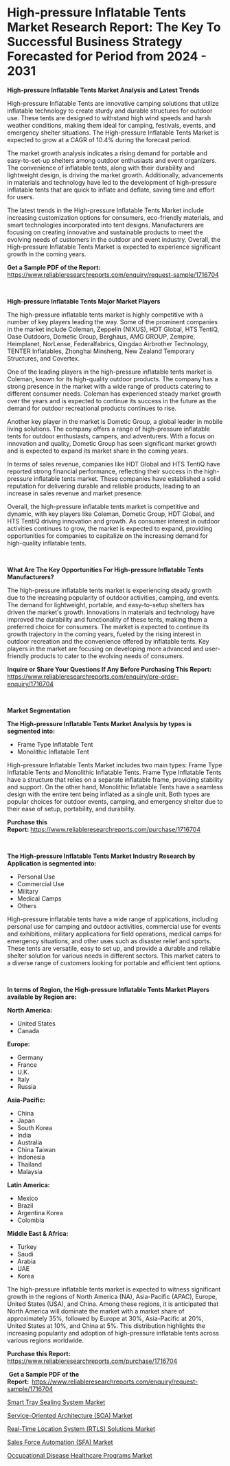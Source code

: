 <p><h1>High-pressure Inflatable Tents Market Research Report: The Key To Successful Business Strategy Forecasted for Period from 2024 - 2031</h1></p><p><strong>High-pressure Inflatable Tents Market Analysis and Latest Trends</strong></p>
<p><p>High-pressure Inflatable Tents are innovative camping solutions that utilize inflatable technology to create sturdy and durable structures for outdoor use. These tents are designed to withstand high wind speeds and harsh weather conditions, making them ideal for camping, festivals, events, and emergency shelter situations. The High-pressure Inflatable Tents Market is expected to grow at a CAGR of 10.4% during the forecast period.</p><p>The market growth analysis indicates a rising demand for portable and easy-to-set-up shelters among outdoor enthusiasts and event organizers. The convenience of inflatable tents, along with their durability and lightweight design, is driving the market growth. Additionally, advancements in materials and technology have led to the development of high-pressure inflatable tents that are quick to inflate and deflate, saving time and effort for users.</p><p>The latest trends in the High-pressure Inflatable Tents Market include increasing customization options for consumers, eco-friendly materials, and smart technologies incorporated into tent designs. Manufacturers are focusing on creating innovative and sustainable products to meet the evolving needs of customers in the outdoor and event industry. Overall, the High-pressure Inflatable Tents Market is expected to experience significant growth in the coming years.</p></p>
<p><strong>Get a Sample PDF of the Report:&nbsp;</strong> <a href="https://www.reliableresearchreports.com/enquiry/request-sample/1716704">https://www.reliableresearchreports.com/enquiry/request-sample/1716704</a></p>
<p>&nbsp;</p>
<p><strong>High-pressure Inflatable Tents Major Market Players</strong></p>
<p><p>The high-pressure inflatable tents market is highly competitive with a number of key players leading the way. Some of the prominent companies in the market include Coleman, Zeppelin (NIXUS), HDT Global, HTS TentiQ, Oase Outdoors, Dometic Group, Berghaus, AMG GROUP, Zempire, Heimplanet, NorLense, Federalfabrics, Qingdao Airbrother Technology, TENTER Inflatables, Zhonghai Minsheng, New Zealand Temporary Structures, and Covertex.</p><p>One of the leading players in the high-pressure inflatable tents market is Coleman, known for its high-quality outdoor products. The company has a strong presence in the market with a wide range of products catering to different consumer needs. Coleman has experienced steady market growth over the years and is expected to continue its success in the future as the demand for outdoor recreational products continues to rise.</p><p>Another key player in the market is Dometic Group, a global leader in mobile living solutions. The company offers a range of high-pressure inflatable tents for outdoor enthusiasts, campers, and adventurers. With a focus on innovation and quality, Dometic Group has seen significant market growth and is expected to expand its market share in the coming years.</p><p>In terms of sales revenue, companies like HDT Global and HTS TentiQ have reported strong financial performance, reflecting their success in the high-pressure inflatable tents market. These companies have established a solid reputation for delivering durable and reliable products, leading to an increase in sales revenue and market presence.</p><p>Overall, the high-pressure inflatable tents market is competitive and dynamic, with key players like Coleman, Dometic Group, HDT Global, and HTS TentiQ driving innovation and growth. As consumer interest in outdoor activities continues to grow, the market is expected to expand, providing opportunities for companies to capitalize on the increasing demand for high-quality inflatable tents.</p></p>
<p>&nbsp;</p>
<p><strong>What Are The Key Opportunities For High-pressure Inflatable Tents Manufacturers?</strong></p>
<p><p>The high-pressure inflatable tents market is experiencing steady growth due to the increasing popularity of outdoor activities, camping, and events. The demand for lightweight, portable, and easy-to-setup shelters has driven the market's growth. Innovations in materials and technology have improved the durability and functionality of these tents, making them a preferred choice for consumers. The market is expected to continue its growth trajectory in the coming years, fueled by the rising interest in outdoor recreation and the convenience offered by inflatable tents. Key players in the market are focusing on developing more advanced and user-friendly products to cater to the evolving needs of consumers.</p></p>
<p><strong>Inquire or Share Your Questions If Any Before Purchasing This Report:</strong> <a href="https://www.reliableresearchreports.com/enquiry/pre-order-enquiry/1716704">https://www.reliableresearchreports.com/enquiry/pre-order-enquiry/1716704</a></p>
<p>&nbsp;</p>
<p><strong>Market Segmentation</strong></p>
<p><strong>The High-pressure Inflatable Tents Market Analysis by types is segmented into:</strong></p>
<p><ul><li>Frame Type Inflatable Tent</li><li>Monolithic Inflatable Tent</li></ul></p>
<p><p>High-pressure Inflatable Tents Market includes two main types: Frame Type Inflatable Tents and Monolithic Inflatable Tents. Frame Type Inflatable Tents have a structure that relies on a separate inflatable frame, providing stability and support. On the other hand, Monolithic Inflatable Tents have a seamless design with the entire tent being inflated as a single unit. Both types are popular choices for outdoor events, camping, and emergency shelter due to their ease of setup, portability, and durability.</p></p>
<p><strong>Purchase this Report:&nbsp;</strong><a href="https://www.reliableresearchreports.com/purchase/1716704">https://www.reliableresearchreports.com/purchase/1716704</a></p>
<p>&nbsp;</p>
<p><strong>The High-pressure Inflatable Tents Market Industry Research by Application is segmented into:</strong></p>
<p><ul><li>Personal Use</li><li>Commercial Use</li><li>Military</li><li>Medical Camps</li><li>Others</li></ul></p>
<p><p>High-pressure inflatable tents have a wide range of applications, including personal use for camping and outdoor activities, commercial use for events and exhibitions, military applications for field operations, medical camps for emergency situations, and other uses such as disaster relief and sports. These tents are versatile, easy to set up, and provide a durable and reliable shelter solution for various needs in different sectors. This market caters to a diverse range of customers looking for portable and efficient tent options.</p></p>
<p>&nbsp;</p>
<p><strong>In terms of Region, the High-pressure Inflatable Tents Market Players available by Region are:</strong></p>
<p>
    <p> <strong> North America: </strong>
        <ul>
            <li>United States</li>
            <li>Canada</li>
        </ul>
        </p> 
    <p> <strong> Europe: </strong>
        <ul>
            <li>Germany</li>
            <li>France</li>
            <li>U.K.</li>
            <li>Italy</li>
            <li>Russia</li>
        </ul>
        </p> 
    <p> <strong> Asia-Pacific: </strong>
        <ul>
            <li>China</li>
            <li>Japan</li>
            <li>South Korea</li>
            <li>India</li>
            <li>Australia</li>
            <li>China Taiwan</li>
            <li>Indonesia</li>
            <li>Thailand</li>
            <li>Malaysia</li>
        </ul>
        </p> 
    <p> <strong> Latin America: </strong>
        <ul>
            <li>Mexico</li>
            <li>Brazil</li>
            <li>Argentina Korea</li>
            <li>Colombia</li>
        </ul>
        </p> 
    <p> <strong> Middle East & Africa: </strong>
        <ul>
            <li>Turkey</li>
            <li>Saudi</li>
            <li>Arabia</li>
            <li>UAE</li>
            <li>Korea</li>
        </ul>
    </p>
    </p>
<p><p>The high-pressure inflatable tents market is expected to witness significant growth in the regions of North America (NA), Asia-Pacific (APAC), Europe, United States (USA), and China. Among these regions, it is anticipated that North America will dominate the market with a market share of approximately 35%, followed by Europe at 30%, Asia-Pacific at 20%, United States at 10%, and China at 5%. This distribution highlights the increasing popularity and adoption of high-pressure inflatable tents across various regions worldwide.</p></p>
<p><strong>Purchase this Report: </strong><a href="https://www.reliableresearchreports.com/purchase/1716704">https://www.reliableresearchreports.com/purchase/1716704</a></p>
<p>&nbsp;<strong>Get a Sample PDF of the Report:&nbsp;&nbsp;</strong><a href="https://www.reliableresearchreports.com/enquiry/request-sample/1716704">https://www.reliableresearchreports.com/enquiry/request-sample/1716704</a></p>
<p><strong></strong></p>
<p><p><a href="https://medium.com/@seansandoval1935/smart-tray-sealing-system-market-the-key-to-successful-business-strategy-forecast-till-2031-2637991727e2">Smart Tray Sealing System Market</a></p><p><a href="https://medium.com/@seansandoval1935/service-oriented-architecture-soa-market-size-market-outlook-and-market-forecast-2024-to-2031-858564aba641">Service-Oriented Architecture (SOA) Market</a></p><p><a href="https://medium.com/@seansandoval1935/real-time-location-system-rtls-solutions-market-trends-and-market-analysis-forecasted-for-period-4b315668618c">Real-Time Location System (RTLS) Solutions Market</a></p><p><a href="https://medium.com/@seansandoval1935/sales-force-automation-sfa-market-competitive-analysis-market-trends-and-forecast-to-2031-8fb9bb62344d">Sales Force Automation (SFA) Market</a></p><p><a href="https://medium.com/@seansandoval1935/occupational-disease-healthcare-programs-market-insights-into-market-cagr-market-trends-and-e8c55f141024">Occupational Disease Healthcare Programs Market</a></p></p>